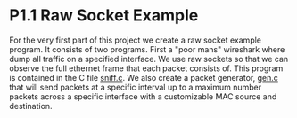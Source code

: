 # P1.1 Raw Socket Example

For the very first part of this project we create a raw socket example program. It consists of two programs. First a "poor mans" wireshark where dump all traffic on a specified interface. We use raw sockets so that we can observe the full ethernet frame that each packet consists of. This program is contained in the C file [sniff.c](./sniff.c). We also create a packet generator, [gen.c](./gen.c) that will send packets at a specific interval up to a maximum number packets across a specific interface with a customizable MAC source and destination.